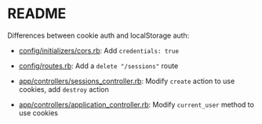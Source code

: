 # README

Differences between cookie auth and localStorage auth:

- [config/initializers/cors.rb](/config/initializers/cors.rb): Add `credentials: true`

- [config/routes.rb](/config/routes.rb): Add a `delete "/sessions"` route

- [app/controllers/sessions_controller.rb](/app/controllers/sessions_controller.rb): Modify `create` action to use cookies, add `destroy` action

- [app/controllers/application_controller.rb](/app/controllers/application_controller.rb): Modify `current_user` method to use cookies
